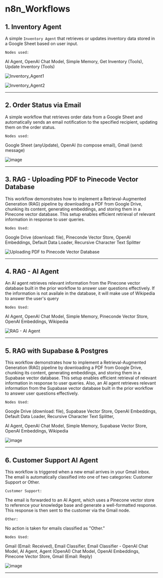 # n8n_Workflows


## 1. Inventory Agent

A simple `Inventory Agent` that retrieves or updates inventory data stored in a Google Sheet based on user input.

``Nodes used:`` 

AI Agent, OpenAI Chat Model, Simple Memory, Get Inventory (Tools), Update Inventory (Tools)

![Inventory_Agent1](https://github.com/user-attachments/assets/2ebd7090-60f8-4026-aa2f-51b87a21281c)

![Inventory_Agent2](https://github.com/user-attachments/assets/d12d8900-c4fb-433b-8cd5-33309f94f164)

---

## 2. Order Status via Email

A simple workflow that retrieves order data from a Google Sheet and automatically sends an email notification to the specified recipient, updating them on the order status.

``Nodes used:``

Google Sheet (anyUpdate), OpenAI (to compose email), Gmail (send: message)

![image](https://github.com/user-attachments/assets/c13e6716-3e14-4902-b9f5-136de8da7dc6)

---

## 3. RAG - Uploading PDF to Pinecode Vector Database

This workflow demonstrates how to implement a Retrieval-Augmented Generation (RAG) pipeline by downloading a PDF from Google Drive, chunking its content, generating embeddings, and storing them in a Pinecone vector database. This setup enables efficient retrieval of relevant information in response to user queries.

``Nodes Used:``

Google Drive (download: file), Pineconde Vector Store, OpenAI Embeddings, Default Data Loader, Recursive Character Text Splitter

![Uploading PDF to Pinecode Vector Database](https://github.com/user-attachments/assets/4d59ef5d-8bdc-4eaa-a412-0c612111b03d)

---

## 4. RAG - AI Agent

An AI agent retrieves relevant information from the Pinecone vector database built in the prior workflow to answer user questions effectively. If the information is not availale in the database, it will make use of Wikipedia to answer the user's query

``Nodes Used:``

AI Agent, OpenAI Chat Model, Simple Memory, Pineconde Vector Store, OpenAI Embeddings, Wikipedia

![RAG - AI Agent](https://github.com/user-attachments/assets/cc034ea2-da02-43e2-91d7-e68e5b23a19a)

---

## 5. RAG with Supabase & Postgres

This workflow demonstrates how to implement a Retrieval-Augmented Generation (RAG) pipeline by downloading a PDF from Google Drive, chunking its content, generating embeddings, and storing them in a Supabase vector database. This setup enables efficient retrieval of relevant information in response to user queries. Also, an AI agent retrieves relevant information from the Supabase vector database built in the prior workflow to answer user questions effectively.

``Nodes Used:``

Google Drive (download: file), Supabase Vector Store, OpenAI Embeddings, Default Data Loader, Recursive Character Text Splitter, 

AI Agent, OpenAI Chat Model, Simple Memory, Supabase Vector Store, OpenAI Embeddings, Wikipedia

![image](https://github.com/user-attachments/assets/c0e325f4-9f59-49d6-aeb8-8664bde347fc)

---

## 6. Customer Support AI Agent

This workflow is triggered when a new email arrives in your Gmail inbox.
The email is automatically classified into one of two categories: Customer Support or Other.

``Customer Support:``

The email is forwarded to an AI Agent, which uses a Pinecone vector store to reference your knowledge base and generate a well-formatted response. This response is then sent to the customer via the Gmail node.

``Other:``

No action is taken for emails classified as "Other."

``Nodes Used:``

Gmail (Email: Received), Email Classifier, Email Classifier - OpenAI Chat Model, AI Agent, Agent (OpenAI) Chat Model, OpenAI Embeddings, Pinecone Vector Store, Gmail (Email: Reply)

![image](https://github.com/user-attachments/assets/c8112324-b616-44e9-b049-19b41b616660)

---

